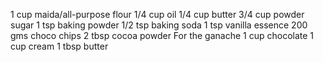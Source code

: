 1 cup maida/all-purpose flour
1/4 cup oil
1/4 cup butter
3/4 cup powder sugar
1 tsp baking powder
1/2 tsp baking soda
1 tsp vanilla essence
200 gms choco chips
2 tbsp cocoa powder
For the ganache
1 cup chocolate
1 cup cream
1 tbsp butter
